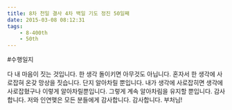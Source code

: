 ```yaml
---
title: 8차 천일 결사 4차 백일 기도 정진 50일째
date: 2015-03-08 08:12:31
tags:
    - 8-400th
    - 50th
---
```


#수행일지

다 내 마음이 짓는 것입니다. 한 생각 돌이키면 아무것도 아닙니다. 혼자서 한 생각에 사로잡혀 온갖 망상을 짓습니다. 단지 알아차릴 뿐입니다. 내가 생각에 사로잡히면 생각에 사로잡혔구나 이렇게 알아차릴뿐입니다. 그렇게 계속 알아차림을 유지할 뿐입니다. 감사합니다. 저와 인연맺은 모든 분들에게 감사합니다. 감사합니다. 부처님!
